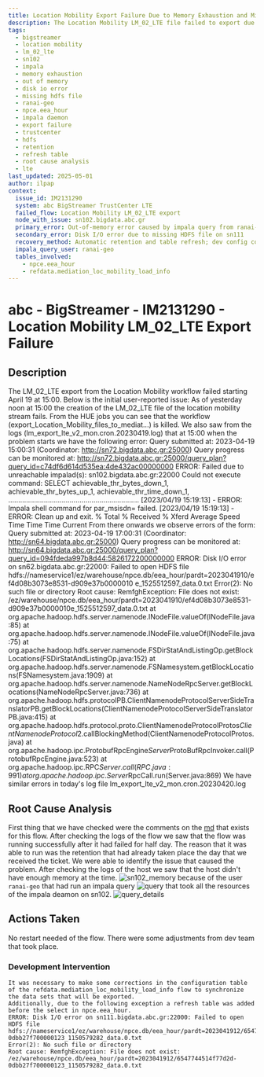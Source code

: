 ```yaml
---
title: Location Mobility Export Failure Due to Memory Exhaustion and Missing HDFS File
description: The Location Mobility LM_02_LTE file failed to export due to memory exhaustion on sn102 caused by a heavy user query, followed by missing HDFS files triggering I/O errors on other nodes. Issue was resolved via retention cleanup and table refresh, without flow restarts.
tags:
  - bigstreamer
  - location mobility
  - lm_02_lte
  - sn102
  - impala
  - memory exhaustion
  - out of memory
  - disk io error
  - missing hdfs file
  - ranai-geo
  - npce.eea_hour
  - impala daemon
  - export failure
  - trustcenter
  - hdfs
  - retention
  - refresh table
  - root cause analysis
  - lte
last_updated: 2025-05-01
author: ilpap
context:
  issue_id: IM2131290
  system: abc BigStreamer TrustCenter LTE
  failed_flow: Location Mobility LM_02_LTE export
  node_with_issue: sn102.bigdata.abc.gr
  primary_error: Out-of-memory error caused by impala query from ranai-geo
  secondary_error: Disk I/O error due to missing HDFS file on sn111
  recovery_method: Automatic retention and table refresh; dev config correction
  impala_query_user: ranai-geo
  tables_involved:
    - npce.eea_hour
    - refdata.mediation_loc_mobility_load_info
---
```

# abc - BigStreamer - IM2131290 - Location Mobility LM_02_LTE Export Failure
## Description
The LM_02_LTE export from the Location Mobility workflow failed starting April 19 at 15:00. Below is the initial user-reported issue:
As of yesterday noon at 15:00 the creation of the LM_02_LTE file of the location mobility stream fails. From the HUE jobs you can see that the workflow (export_Location_Mobility_files_to_mediat...) is killed.
We also saw from the logs (lm_export_lte_v2_mon.cron.20230419.log) that at 15:00 when the problem starts we have the following error:
Query submitted at: 2023-04-19 15:00:31 (Coordinator: http://sn72.bigdata.abc.gr:25000)
Query progress can be monitored at: http://sn72.bigdata.abc.gr:25000/query_plan?query_id=c74df6d614d535ea:4de432ac00000000
ERROR: Failed due to unreachable impalad(s): sn102.bigdata.abc.gr:22000
Could not execute command: SELECT
achievable_thr_bytes_down_1,
achievable_thr_bytes_up_1,
achievable_thr_time_down_1,
..................................................................
[2023/04/19 15:19:13] - ERROR: Impala shell command for par_msisdn= failed.
[2023/04/19 15:19:13] - ERROR: Clean up and exit.
% Total % Received % Xferd Average Speed Time Time Time Current
From there onwards we observe errors of the form:
Query submitted at: 2023-04-19 17:00:31 (Coordinator: http://sn64.bigdata.abc.gr:25000)
Query progress can be monitored at: http://sn64.bigdata.abc.gr:25000/query_plan?query_id=094fdeda997b8d44:5826172200000000
ERROR: Disk I/O error on sn62.bigdata.abc.gr:22000: Failed to open HDFS file hdfs://nameservice1/ez/warehouse/npce.db/eea_hour/pardt=2023041910/ef4d08b3073e8531-d909e37b0000010
e_1525512597_data.0.txt
Error(2): No such file or directory
Root cause: RemfghException: File does not exist: /ez/warehouse/npce.db/eea_hour/pardt=2023041910/ef4d08b3073e8531-d909e37b0000010e_1525512597_data.0.txt
at org.apache.hadoop.hdfs.server.namenode.INodeFile.valueOf(INodeFile.java:85)
at org.apache.hadoop.hdfs.server.namenode.INodeFile.valueOf(INodeFile.java:75)
at org.apache.hadoop.hdfs.server.namenode.FSDirStatAndListingOp.getBlockLocations(FSDirStatAndListingOp.java:152)
at org.apache.hadoop.hdfs.server.namenode.FSNamesystem.getBlockLocations(FSNamesystem.java:1909)
at org.apache.hadoop.hdfs.server.namenode.NameNodeRpcServer.getBlockLocations(NameNodeRpcServer.java:736)
at org.apache.hadoop.hdfs.protocolPB.ClientNamenodeProtocolServerSideTranslatorPB.getBlockLocations(ClientNamenodeProtocolServerSideTranslatorPB.java:415)
at org.apache.hadoop.hdfs.protocol.proto.ClientNamenodeProtocolProtos$ClientNamenodeProtocol$2.callBlockingMethod(ClientNamenodeProtocolProtos.java)
at org.apache.hadoop.ipc.ProtobufRpcEngine$Server$ProtoBufRpcInvoker.call(ProtobufRpcEngine.java:523)
at org.apache.hadoop.ipc.RPC$Server.call(RPC.java:991)
at org.apache.hadoop.ipc.Server$RpcCall.run(Server.java:869)
We have similar errors in today's log file lm_export_lte_v2_mon.cron.20230420.log
## Root Cause Analysis
First thing that we have checked were the comments on the [md](https://metis.xyztel.com/obss/oss/sysadmin-group/support/-/blob/master/KnowledgeBase/abc/BigStreamer/supportDocuments/applicationFlows/trustcenter_flows.md) that exists for this flow.
After checking the logs of the flow we saw that the flow was running successfully after it had failed for half day. The reason that it was able to run  was the retention that had already taken place the day that we received the ticket.
We were able to identify the issue that caused the problem. After checking the logs of the host we saw that the host didn't have enough memory at the time.
![sn102_memory](.media/sn102_memory.JPG) because of the user `ranai-geo` that had run an impala query 
![query](.media/query.JPG) that took all the resources of the impala deamon on sn102.
![query_details](.media/q_details.JPG) 
## Actions Taken
No restart needed of the flow. There were some adjustments from dev team that took place.
### Development Intervention
```
It was necessary to make some corrections in the configuration table of the refdata.mediation_loc_mobility_load_info flow to synchronize the data sets that will be exported.
Additionally, due to the following exception a refresh table was added before the select in npce.eea_hour.
ERROR: Disk I/O error on sn111.bigdata.abc.gr:22000: Failed to open HDFS file hdfs://nameservice1/ez/warehouse/npce.db/eea_hour/pardt=2023041912/6547744514f77d2d-0dbb27f700000123_1150579282_data.0.txt
Error(2): No such file or directory
Root cause: RemfghException: File does not exist: /ez/warehouse/npce.db/eea_hour/pardt=2023041912/6547744514f77d2d-0dbb27f700000123_1150579282_data.0.txt
```
